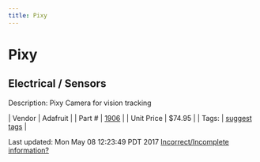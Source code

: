 ```yaml
---
title: Pixy
---
```


# Pixy
## Electrical / Sensors
Description: 	Pixy Camera for vision tracking 

| Vendor | Adafruit | 
| Part # | [1906](https://www.adafruit.com/products/1906) | 
| Unit Price | $74.95 | 
| Tags: | [suggest tags](https://docs.google.com/forms/d/e/1FAIpQLSeWyY8v3RgOty-MyWmh9U0iivNYN_molChYyS-0U-o-kOAv_g/viewform) | 

Last updated: Mon May 08 12:23:49 PDT 2017
 [Incorrect/Incomplete information?](https://docs.google.com/forms/d/e/1FAIpQLSeWyY8v3RgOty-MyWmh9U0iivNYN_molChYyS-0U-o-kOAv_g/viewform)